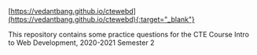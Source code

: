 [https://vedantbang.github.io/ctewebd](https://vedantbang.github.io/ctewebd){:target="_blank"}


This repository contains some practice questions for the CTE Course Intro to Web Development, 2020-2021 Semester 2